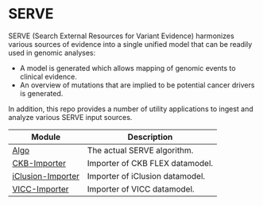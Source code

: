 # SERVE

SERVE (Search External Resources for Variant Evidence) harmonizes various sources of evidence into a single unified model that can be readily used in genomic analyses:
- A model is generated which allows mapping of genomic events to clinical evidence.
- An overview of mutations that are implied to be potential cancer drivers is generated.

In addition, this repo provides a number of utility applications to ingest and analyze various SERVE input sources.

| Module                                 | Description                     |
|----------------------------------------|---------------------------------|
| [Algo](algo)                           | The actual SERVE algorithm.     |
| [CKB-Importer](ckb-importer)           | Importer of CKB FLEX datamodel. |
| [iClusion-Importer](iclusion-importer) | Importer of iClusion datamodel. |
| [VICC-Importer](algo)                  | Importer of VICC datamodel.     |
